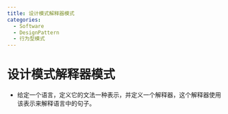 ```yaml
---
title: 设计模式解释器模式
categories:
  - Software
  - DesignPattern
  - 行为型模式
---
```

# 设计模式解释器模式

- 给定一个语言，定义它的文法一种表示，并定义一个解释器，这个解释器使用该表示来解释语言中的句子。